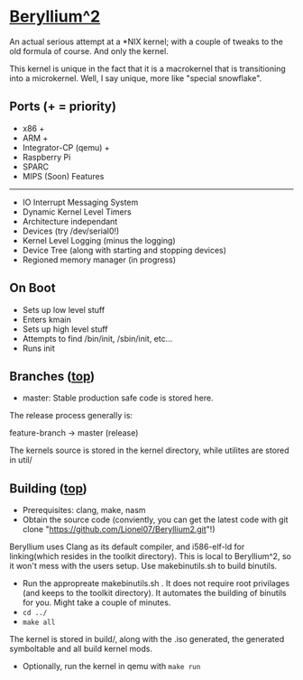 [Beryllium^2](id:btop)
=========

An actual serious attempt at a *NIX kernel; with a couple of tweaks to the old formula of course. And only the kernel.

This kernel is unique in the fact that it is a macrokernel that is transitioning into a microkernel. Well, I say unique, more like "special snowflake".

Ports (+ = priority)
---------
* x86 +
* ARM +
* Integrator-CP (qemu) +
* Raspberry Pi
* SPARC
* MIPS (Soon)
Features
---------
* IO Interrupt Messaging System
* Dynamic Kernel Level Timers
* Architecture independant
* Devices (try /dev/serial0!)
* Kernel Level Logging (minus the logging)
* Device Tree (along with starting and stopping devices)
* Regioned memory manager (in progress)

On Boot
---------
* Sets up low level stuff
* Enters kmain
* Sets up high level stuff
* Attempts to find /bin/init, /sbin/init, etc...
* Runs init

Branches ([top](#btop))
---------
+ master: Stable production safe code is stored here.

The release process generally is:

feature-branch -> master (release)

The kernels source is stored in the kernel directory, while utilites are stored in util/

Building ([top](#btop))
---------
* Prerequisites: clang, make, nasm
* Obtain the source code (conviently, you can get the latest code with git clone "https://github.com/Lionel07/Beryllium2.git"!)

Beryllium uses Clang as its default compiler, and i586-elf-ld for linking(which resides in the toolkit directory).
This is local to Beryllium^2, so it won't mess with the users setup. Use makebinutils.sh to build binutils.

* Run the appropreate makebinutils.sh . It does not require root privilages (and keeps to the toolkit directory). It automates the building of binutils for you. Might take a couple of minutes.
* `cd ../`
* `make all`

The kernel is stored in build/, along with the .iso generated, the generated symboltable and all build kernel mods.

* Optionally, run the kernel in qemu with `make run`
